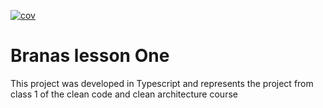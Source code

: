 
<!-- README.md -->
  [![cov](https://feliperochaol.github.io/branasone/badges/coverage.svg)](https://github.com/feliperochaol/branasone/actions)

# Branas lesson One

This project was developed in Typescript and represents the project from class 1 of the clean code and clean architecture course

